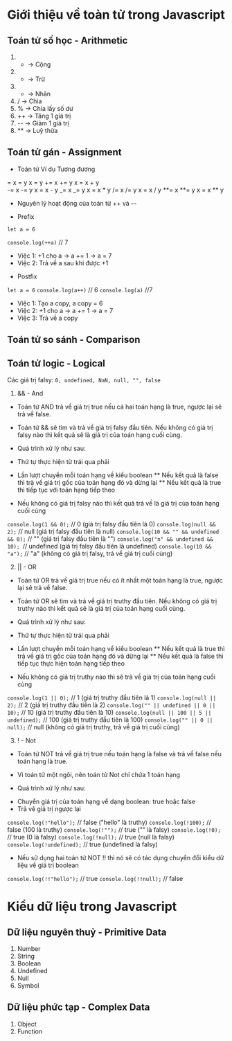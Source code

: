 # Giới thiệu về toàn tử trong Javascript

## Toán tử số học - Arithmetic

1. - -> Cộng
2. - -> Trừ
3. - -> Nhân
4. / -> Chia
5. % -> Chia lấy số dư
6. ++ -> Tăng 1 giá trị
7. -- -> Giảm 1 giá trị
8. \*\* -> Luỹ thừa

## Toán tử gán - Assignment

- Toán tử Ví dụ Tương đương

= x = y x = y
+= x += y x = x + y  
-= x -= y x = x - y
_= x _= y x = x \* y
/= x /= y x = x / y
**= x **= y x = x \*\* y

- Nguyên lý hoạt động của toán từ ++ và --

* Prefix

`let a = 6`

`console.log(++a)` // 7

- Việc 1: +1 cho a -> a += 1 -> a = 7
- Việc 2: Trả về a sau khi được +1

* Postfix

`let a = 6`
`console.log(a++)` // 6
`console.log(a)` //7

- Việc 1: Tạo a copy, a copy = 6
- Việc 2: +1 cho a -> a += 1 -> a = 7
- Việc 3: Trả về a copy

## Toán tử so sánh - Comparison

## Toán tử logic - Logical

Các giá trị falsy: `0, undefined, NaN, null, "", false`

1. && - And

- Toán tử AND trả về giá trị true nếu cả hai toán hạng là true, ngược lại sẽ trả về false.

- Toán tử && sẽ tìm và trả về giá trị falsy đầu tiên. Nếu không có giá trị falsy nào thì kết quả sẽ là giá trị của toán hạng cuối cùng.

- Quá trình xử lý như sau:

* Thứ tự thực hiện từ trái qua phải

* Lần lượt chuyển mỗi toán hạng về kiểu boolean
  ** Nếu kết quả là false thì trà về giá trị gốc của toán hạng đó và dừng lại
  ** Nếu kết quả là true thì tiếp tục với toán hạng tiếp theo

* Nếu không có giá trị falsy nào thì kết quả trả về là giá trị của toán hạng cuối cùng

`console.log(1 && 0);` // 0 (giá trị falsy đầu tiên là 0)
`console.log(null && 2);` // null (giá trị falsy đầu tiên là null)
`console.log(10 && "" && undefined && 0);` // "" (giá trị falsy đầu tiên là "")
`console.log("n" && undefined && 10); `// undefined (giá trị falsy đầu tiên là undefined)
`console.log(10 && "a");` // "a" (không có giá trị falsy, trả về giá trị cuối cùng)

2. || - OR

- Toán tử OR trả về giá trị true nếu có ít nhất một toán hạng là true, ngược lại sẽ trả về false.

- Toán tử OR sẽ tìm và trả về giá trị truthy đầu tiên. Nếu không có giá trị truthy nào thì kết quả sẽ là giá trị của toán hạng cuối cùng.

- Quá trình xử lý như sau:

* Thứ tự thực hiện từ trái qua phải

* Lần lượt chuyển mỗi toán hạng về kiểu boolean
  ** Nếu kết quả là true thì trả về giá trị gốc của toán hạng đó và dừng lại
  ** Nếu kết quả là false thì tiếp tục thực hiện toán hạng tiếp theo

* Nếu không có giá trị truthy nào thì sẽ trả về giá trị của toán hạng cuối cùng

`console.log(1 || 0);` // 1 (giá trị truthy đầu tiên là 1)
`console.log(null || 2);` // 2 (giá trị truthy đầu tiên là 2)
`console.log("" || undefined || 0 || 10);` // 10 (giá trị truthy đầu tiên là 10)
`console.log(null || 100 || 5 || undefined);` // 100 (giá trị truthy đầu tiên là 100)
`console.log("" || 0 || null);` // null (không có giá trị truthy, trả về giá trị cuối cùng)

3. ! - Not

- Toán tử NOT trả về giá trị true nếu toán hạng là false và trả về false nếu toán hạng là true.

- Vì toán tử một ngôi, nên toán tử Not chỉ chứa 1 toán hạng

- Quá trình xử lý như sau:

* Chuyển giá trị của toán hạng về dạng boolean: true hoặc false
* Trả vê giá trị ngược lại

`console.log(!"hello");` // false ("hello" là truthy)
`console.log(!100);` // false (100 là truthy)
`console.log(!"");` // true ("" là falsy)
`console.log(!0);` // true (0 là falsy)
`console.log(!null);` // true (null là falsy)
`console.log(!undefined);` // true (undefined là falsy)

- Nếu sử dụng hai toán tử NOT !! thì nó sẽ có tác dụng chuyển đổi kiểu dữ liệu về giá trị boolean

`console.log(!!"hello");` // true
`console.log(!!null);` // false

# Kiểu dữ liệu trong Javascript

## Dữ liệu nguyên thuỷ - Primitive Data

1. Number
2. String
3. Boolean
4. Undefined
5. Null
6. Symbol

## Dữ liệu phức tạp - Complex Data

1. Object
2. Function
